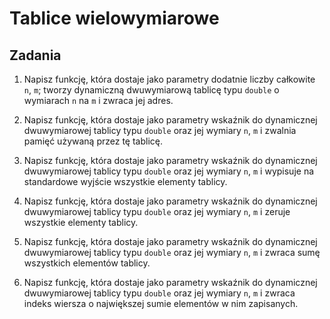 Tablice wielowymiarowe
=========================

Zadania
-------------------------

1.  Napisz funkcję, która dostaje jako parametry
    dodatnie liczby całkowite `n`, `m`;
    tworzy dynamiczną dwuwymiarową tablicę typu `double`
    o wymiarach `n` na `m` i zwraca jej adres.

2.  Napisz funkcję, która dostaje jako parametry
    wskaźnik do dynamicznej dwuwymiarowej tablicy typu `double`
    oraz jej wymiary `n`, `m`
    i zwalnia pamięć używaną przez tę tablicę.

3.  Napisz funkcję, która dostaje jako parametry
    wskaźnik do dynamicznej dwuwymiarowej tablicy typu `double`
    oraz jej wymiary `n`, `m`
    i wypisuje na standardowe wyjście wszystkie
    elementy tablicy.

4.  Napisz funkcję, która dostaje jako parametry
    wskaźnik do dynamicznej dwuwymiarowej tablicy typu `double`
    oraz jej wymiary `n`, `m`
    i zeruje wszystkie elementy tablicy.

5.  Napisz funkcję, która dostaje jako parametry
    wskaźnik do dynamicznej dwuwymiarowej tablicy typu `double`
    oraz jej wymiary `n`, `m`
    i zwraca sumę wszystkich elementów tablicy.

6.  Napisz funkcję, która dostaje jako parametry
    wskaźnik do dynamicznej dwuwymiarowej tablicy typu `double`
    oraz jej wymiary `n`, `m`
    i zwraca indeks wiersza o największej sumie elementów
    w nim zapisanych.
